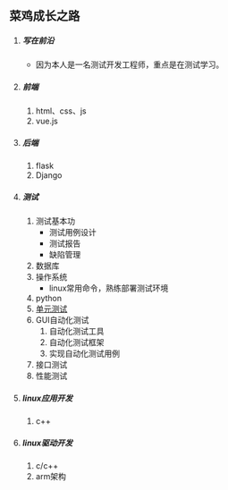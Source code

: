 ## 菜鸡成长之路

1. ##### 写在前沿

   * 因为本人是一名测试开发工程师，重点是在测试学习。
   
2. ##### 前端

   1. html、css、js
   2. vue.js

3. ##### 后端

   1. flask
   2. Django

4. ##### 测试

   1. 测试基本功
      * 测试用例设计
      * 测试报告
      * 缺陷管理
   2. 数据库
   3. 操作系统
      * linux常用命令，熟练部署测试环境
   4. python
   5. [单元测试](./测试/单元测试/单元测试.md) 
   6. GUI自动化测试
      1. 自动化测试工具
      2. 自动化测试框架
      3. 实现自动化测试用例
   7. 接口测试
   8. 性能测试

5. ##### linux应用开发

   1. c++

6. ##### linux驱动开发

   1. c/c++
   2. arm架构